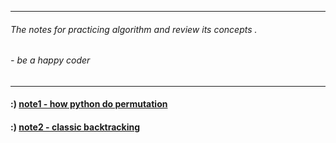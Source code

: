 
---
###### The notes for practicing algorithm and review its concepts .

###### - be a happy coder
---


#### :) [note1 - how python do permutation](./Note/note_1.md)

#### :) [note2 - classic backtracking](./Note/note_2.md)
